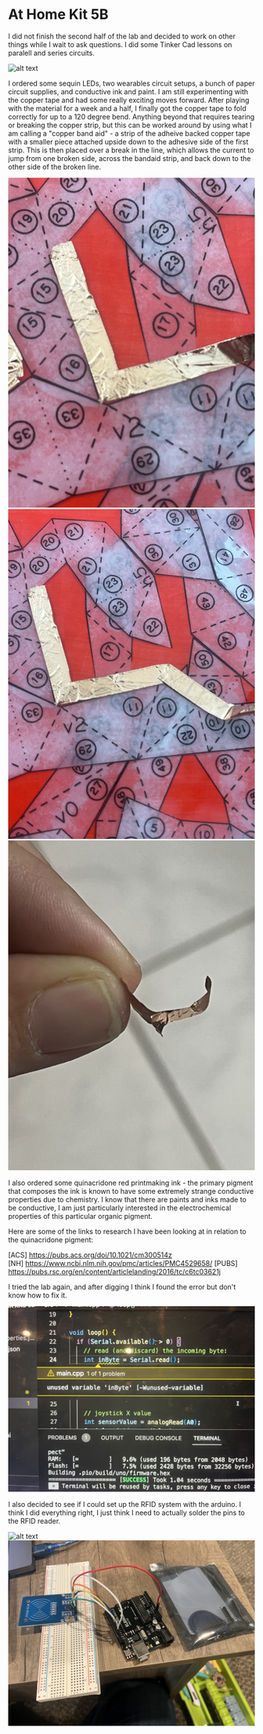 # At Home Kit 5B  

I did not finish the second half of the lab and decided to work on other things while I wait to ask questions. I did some Tinker Cad lessons on paralell and series circuits.  

![alt text](images/parallelandseries.jpeg)  

I ordered some sequin LEDs, two wearables circuit setups, a bunch of paper circuit supplies, and conductive ink and paint. I am still experimenting with the copper tape and had some really exciting moves forward. After playing with the material for a week and a half, I finally got the copper tape to fold correctly for up to a 120 degree bend. Anything beyond that requires tearing or breaking the copper strip, but this can be worked around by using what I am calling a "copper band aid" - a strip of the adheive backed copper tape with a smaller piece attached upside down to the adhesive side of the first strip. This is then placed over a break in the line, which allows the current to jump from one broken side, across the bandaid strip, and back down to the other side of the broken line.  

![alt text](images/coppercorner.jpeg)  
![alt text](images/copperbend.jpeg)  
 ![alt text](images/copperbandaid.jpeg)  

I also ordered some quinacridone red printmaking ink - the primary pigment that composes the ink is known to have some extremely strange conductive properties due to chemistry. I know that there are paints and inks made to be conductive, I am just particularly interested in the electrochemical properties of this particular organic pigment.  

Here are some of the links to research I have been looking at in relation to the quinacridone pigment:

[ACS] <https://pubs.acs.org/doi/10.1021/cm300514z>  
[NH] <https://www.ncbi.nlm.nih.gov/pmc/articles/PMC4529658/>
[PUBS] <https://pubs.rsc.org/en/content/articlelanding/2016/tc/c6tc03621j>  

I tried the lab again, and after digging I think I found the error but don't know how to fix it.  

![alt text](images/lab5berror.jpeg)  

I also decided to see if I could set up the RFID system with the arduino. I think I did everything right, I just think I need to actually solder the pins to the RFID reader.  

![alt text](images/rfid1.jpeg)  
![alt text](images/rfid2.jpeg)  
